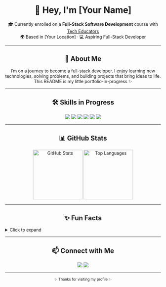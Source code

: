 <!-- ===== Portfolio-Style GitHub README ===== -->

<h1 align="center">👋 Hey, I'm [Your Name]</h1>

<p align="center">
  🎓 Currently enrolled on a <b>Full-Stack Software Development</b> course with <a href="https://techeducators.co.uk/">Tech Educators</a><br/>
  🌍 Based in [Your Location] · 💻 Aspiring Full-Stack Developer
</p>

---

<h2 align="center">🚀 About Me</h2>

<p align="center">
I’m on a journey to become a full-stack developer.  
I enjoy learning new technologies, solving problems, and building projects that bring ideas to life.  
This README is my little portfolio-in-progress ✨
</p>

---

<h2 align="center">🛠️ Skills in Progress</h2>

<p align="center">
  <img src="https://img.shields.io/badge/Code-HTML5-orange?style=for-the-badge&logo=html5" />
  <img src="https://img.shields.io/badge/Code-CSS3-blue?style=for-the-badge&logo=css3" />
  <img src="https://img.shields.io/badge/Code-JavaScript-yellow?style=for-the-badge&logo=javascript" />
  <img src="https://img.shields.io/badge/Framework-React-61DAFB?style=for-the-badge&logo=react" />
  <img src="https://img.shields.io/badge/Server-Node.js-green?style=for-the-badge&logo=node.js" />
  <img src="https://img.shields.io/badge/DB-PostgreSQL-316192?style=for-the-badge&logo=postgresql" />
</p>

---

<h2 align="center">📊 GitHub Stats</h2>

<p align="center">
  <img alt="GitHub Stats" height="160" src="https://github-readme-stats.vercel.app/api?username=YOUR_USERNAME&show_icons=true&theme=tokyonight" />
  <img alt="Top Languages" height="160" src="https://github-readme-stats.vercel.app/api/top-langs/?username=YOUR_USERNAME&layout=compact&theme=tokyonight" />
</p>

---

<h2 align="center">✨ Fun Facts</h2>

<details>
  <summary>Click to expand</summary>
  <ul>
    <li>💡 Always curious, always learning</li>
    <li>☕ Coffee = my debugging fuel</li>
    <li>🎮 I relax by gaming and drawing inspiration from game UIs</li>
  </ul>
</details>

---

<h2 align="center">📫 Connect with Me</h2>

<p align="center">
  <a href="mailto:you@example.com"><img src="https://img.shields.io/badge/Email-D14836?style=for-the-badge&logo=gmail&logoColor=white" /></a>
  <a href="https://linkedin.com/in/yourhandle"><img src="https://img.shields.io/badge/LinkedIn-0077B5?style=for-the-badge&logo=linkedin&logoColor=white" /></a>
</p>

---

<p align="center"><sub>✨ Thanks for visiting my profile ✨</sub></p>

<!-- ===== /Portfolio-Style GitHub README ===== -->
